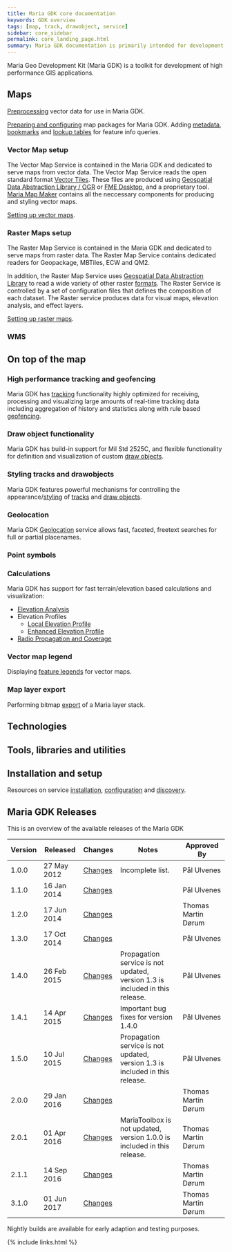 ```yaml
---
title: Maria GDK core documentation
keywords: GDK overview
tags: [map, track, drawobject, service]
sidebar: core_sidebar
permalink: core_landing_page.html
summary: Maria GDK documentation is primarily intended for development teams using the Maria GDK platform and for members of the Maria GDK development team. 
---
```

Maria Geo Development Kit (Maria GDK) is a toolkit for development of high performance GIS applications. 

## Maps
[Preprocessing](./core_maps_preprocess_vector.html) vector data for use in Maria GDK.

[Preparing and configuring](./core_maps_prepare.html) map packages for Maria GDK. Adding [metadata](./core_maps_metadata.html), [bookmarks](./core_maps_bookmarks.html) and [lookup tables](./core_maps_lookuptables.html) for feature info queries.

### Vector Map setup
The Vector Map Service is contained in the Maria GDK and dedicated to serve maps from vector data. The Vector Map Service reads the open standard format [Vector Tiles](https://github.com/mapbox/vector-tile-spec). These files are produced using [Geospatial Data Abstraction Library / OGR](http://www.gdal.org/) or [FME Desktop](http://www.safe.com/fme/fme-desktop/), and a proprietary tool. [Maria Map Maker](./mmm_landing_page.html) contains all the neccessary components for producing and styling vector maps. 

[Setting up vector maps](./core_vector_map_setup.html).
 
### Raster Maps setup
The Raster Map Service is contained in the Maria GDK and dedicated to serve maps from raster data. The Raster Map Service contains dedicated readers for Geopackage, MBTiles, ECW and QM2.

In addition, the Raster Map Service uses [Geospatial Data Abstraction Library](http://www.gdal.org/) to read a wide variety of other raster [formats](./core_raster_map_formats.html). The Raster Service is controlled by a set of configuration files that defines the composition of each dataset. The Raster service produces data for visual maps, elevation analysis, and effect layers.

[Setting up raster maps](./core_raster_map_setup.html).

### WMS

## On top of the map

### High performance tracking and geofencing
Maria GDK has [tracking](./core_tracks.html) functionality highly optimized for receiving, processing and visualizing large amounts of real-time tracking data including aggregation of history and statistics along with rule based [geofencing](./core_geofencing.html).

### Draw object functionality
Maria GDK has build-in support for Mil Std 2525C, and flexible functionality for definition and visualization of custom [draw objects](./core_drawobjects.html).

### Styling tracks and drawobjects
Maria GDK features powerful mechanisms for controlling the appearance/[styling](./core_styling.html) of [tracks](./core_styling_track.html) and [draw objects](./core_styling_drawobjects.html).

### Geolocation
Maria GDK [Geolocation](./core_geolocation.html) service allows fast, faceted, freetext searches for full or partial placenames.

### Point symbols

### Calculations
Maria GDK has support for fast terrain/elevation based calculations and visualization:

* [Elevation Analysis](core_elevationanalysis.html)
* Elevation Profiles 
  * [Local Elevation Profile](core_localelevationprofile.html)
  * [Enhanced Elevation Profile](core_enhancedelevationprofile.htm)
* [Radio Propagation and Coverage](core_radiocalculations.html)
 
### Vector map legend
Displaying [feature legends](./core_maps_vectorlegend.html) for vector maps.

### Map layer export
Performing bitmap [export](./core_maps_export.html) of a Maria layer stack.

## Technologies

## Tools, libraries and utilities

## Installation and setup
Resources on service [installation](./core_setup_service_installation.md), [configuration](./core_setup_service_configuration.html) and [discovery](./core_setup_service_discovery.html).

## Maria GDK Releases
This is an overview of the available releases of the Maria GDK

 | Version | Released    | Changes   | Notes | Approved By | 
 | ------- | --------    | -------  | ----- | -----------  | 
 |1.0.0| 27 May 2012 |[Changes](http://issues.teleplanglobe.com/releaseNotes/M?q=version%3A+1.0.0&title=Change+log+Maria+GDK+Release&token=1BCFDEB82AE6833DA890D9438CCDF843&showDescription=false&showComments=false) | Incomplete list. | Pål Ulvenes | 
 | 1.1.0   | 16 Jan 2014 | [Changes](http://issues.teleplanglobe.com/releaseNotes/M?q=version%3A+1.1.0&title=Change+log+Maria+GDK+Release&token=1BCFDEB82AE6833DA890D9438CCDF843&showDescription=false&showComments=false)| | Pål Ulvenes         | 
 | 1.2.0   | 17 Jun 2014 | [Changes](http://issues.teleplanglobe.com/releaseNotes/M?q=version%3A+1.2.0&title=Change+log+Maria+GDK+Release&token=1BCFDEB82AE6833DA890D9438CCDF843&showDescription=false&showComments=false)|  | Thomas Martin Dørum | 
 | 1.3.0   | 17 Oct 2014 | [Changes](http://issues.teleplanglobe.com/releaseNotes/M?q=version%3A+1.3.0&title=Change+log+Maria+GDK+Release&token=1BCFDEB82AE6833DA890D9438CCDF843&showDescription=false&showComments=false)|  | Pål Ulvenes         | 
 | 1.4.0   | 26 Feb 2015 | [Changes](http://issues.teleplanglobe.com/releaseNotes/M?q=version%3A+1.4.0&title=Change+log+Maria+GDK+Release&token=1BCFDEB82AE6833DA890D9438CCDF843&showDescription=false&showComments=false) | Propagation service is not updated,<br/>version 1.3 is included in this release.| Pål Ulvenes|
 | 1.4.1   | 14 Apr 2015 | [ Changes](http://issues.teleplanglobe.com:8080/releaseNotes/M?q=Fix+versions%3A+1.4.1&title=Release+Note+Maria+GDK+version+1.4.1&token=wo63rm3u40ne24n7986unn4e&showDescription=false&showComments=false)  | Important bug fixes for version 1.4.0 | Pål Ulvenes | 
 | 1.5.0   | 10 Jul 2015 | [ Changes](http://issues.teleplanglobe.com:8080/releaseNotes/M?q=Fix+versions%3A+1.5.0&title=Release+Note+Maria+GDK+version+1.5.0&token=wo63rm3u40ne24n7986unn4e&showDescription=false&showComments=false)  | Propagation service is not updated,<br/>version 1.3 is included in this release. | Pål Ulvenes | 
 | 2.0.0   | 29 Jan 2016 | [ Changes](http://issues.teleplanglobe.com:8080/releaseNotes/M?q=Fix+versions%3A+2.0.0&title=Release+Note+Maria+GDK+version+2.0.0&token=1evk53dsqyomgsl3ok94fxw11&showDescription=false&showComments=false) | | Thomas Martin Dørum | 
 | 2.0.1   | 01 Apr 2016 | [ Changes](http://issues.teleplanglobe.com:8080/releaseNotes/M?q=Fix+versions%3A+2.0.1&title=Release+Note+Maria+GDK+version+2.0.1&token=1evk53dsqyomgsl3ok94fxw11&showDescription=false&showComments=false) | MariaToolbox is not updated,<br/>version 1.0.0 is included in this release. | Thomas Martin Dørum | 
 | 2.1.1   | 14 Sep 2016 | [ Changes](http://issues.teleplanglobe.com:8080/releaseNotes/M?q=Fix+versions%3A+2.1.1&title=Release+Note+Maria+GDK+version+2.1.1&token=1evk53dsqyomgsl3ok94fxw11&showDescription=false&showComments=false) |  | Thomas Martin Dørum | 
 | 3.1.0   | 01 Jun 2017 | [ Changes](http://issues.teleplanglobe.com:8080/releaseNotes/M?q=Fix+versions%3A+3.1.0&title=Release+Note+Maria+GDK+version+3.1.0&token=1evk53dsqyomgsl3ok94fxw11&showDescription=false&showComments=false) | | Thomas Martin Dørum | 




Nightly builds are available for early adaption and testing purposes.


{% include links.html %}
